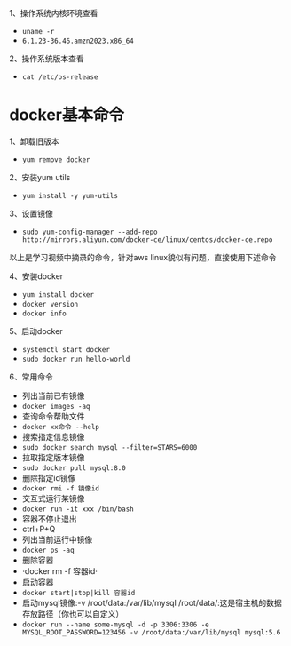 1、操作系统内核环境查看  
- `uname -r`
- `6.1.23-36.46.amzn2023.x86_64`

2、操作系统版本查看
- `cat /etc/os-release`
# docker基本命令
1、卸载旧版本
- `yum remove docker`

2、安装yum utils
- `yum install -y yum-utils`

3、设置镜像
- `sudo yum-config-manager --add-repo http://mirrors.aliyun.com/docker-ce/linux/centos/docker-ce.repo`

以上是学习视频中摘录的命令，针对aws linux貌似有问题，直接使用下述命令

4、安装docker
- `yum install docker `
- `docker version`
- `docker info`

5、启动docker
- `systemctl start docker`
- `sudo docker run hello-world`

6、常用命令

- 列出当前已有镜像
- `docker images -aq`
- 查询命令帮助文件
- `docker xx命令 --help`
- 搜索指定信息镜像
- `sudo docker search mysql --filter=STARS=6000`
- 拉取指定版本镜像
- `sudo docker pull mysql:8.0`
- 删除指定id镜像
- `docker rmi -f 镜像id`
- 交互式运行某镜像
- `docker run -it xxx /bin/bash`
- 容器不停止退出
- ctrl+P+Q
- 列出当前运行中镜像
- `docker ps -aq`
- 删除容器
- ·docker rm -f 容器id·
- 启动容器
- `docker start|stop|kill 容器id`
- 启动mysql镜像:-v /root/data:/var/lib/mysql /root/data/:这是宿主机的数据存放路径（你也可以自定义）
- `docker run --name some-mysql -d -p 3306:3306 -e MYSQL_ROOT_PASSWORD=123456 -v /root/data:/var/lib/mysql mysql:5.6`

